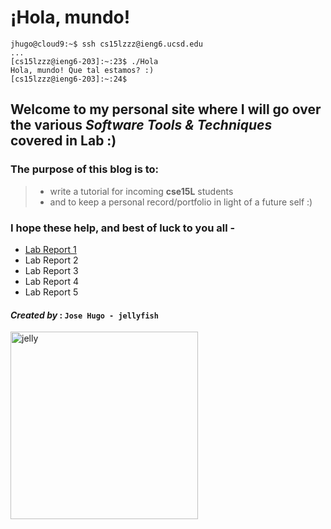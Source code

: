 # **¡Hola, mundo!**    
```console
jhugo@cloud9:~$ ssh cs15lzzz@ieng6.ucsd.edu
...
[cs15lzzz@ieng6-203]:~:23$ ./Hola
Hola, mundo! Que tal estamos? :)
[cs15lzzz@ieng6-203]:~:24$
```

## Welcome to my personal site where I will go over the various *Software Tools & Techniques* covered in Lab :)
### The purpose of this blog is to:  
> * write a tutorial for incoming **cse15L** students
> * and to keep a personal record/portfolio in light of a future self :)

### I hope these help, and best of luck to you all -

* [Lab Report 1](lab-report-1-week-2.html)
* Lab Report 2
* Lab Report 3
* Lab Report 4
* Lab Report 5
<!-- * [Lab Report 1](https://jhugomagana.github.io/cse15l-lab-reports/lab-report-1-week-2.html) e.g. absolute path link -->

#### *Created by* : `Jose Hugo - jellyfish`
<!-- > ![Image](https://cdn.vox-cdn.com/thumbor/itq6pDCz1YU_jpjTVLhVwxnqBjU=/46x0:552x337/1400x1400/filters:focal(46x0:552x337):format(gif)/cdn.vox-cdn.com/uploads/chorus_image/image/49497833/jelly.0.0.gif) e.g. in Markdown -->
<!-- include image and resize -->
<img src="https://cdn.vox-cdn.com/thumbor/itq6pDCz1YU_jpjTVLhVwxnqBjU=/46x0:552x337/1400x1400/filters:focal(46x0:552x337):format(gif)/cdn.vox-cdn.com/uploads/chorus_image/image/49497833/jelly.0.0.gif" alt="jelly" width="300"/>
